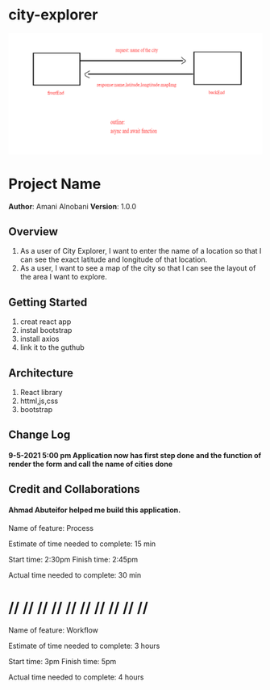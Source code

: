 # city-explorer
![](src/img/planningLab06.PNG)

# Project Name

**Author**: Amani Alnobani
**Version**: 1.0.0 

## Overview
<!-- Provide a high level overview of what this application is and why you are building it, beyond the fact that it's an assignment for this class. (i.e. What's your problem domain?) -->
1. As a user of City Explorer, I want to enter the name of a location so that I can see the exact latitude and longitude of that location.
2. As a user, I want to see a map of the city so that I can see the layout of the area I want to explore.

## Getting Started
<!-- What are the steps that a user must take in order to build this app on their own machine and get it running? -->
1. creat react app
2. instal bootstrap
3. install axios
4. link it to the guthub

## Architecture
1. React library
2. httml,js,css
3. bootstrap

## Change Log

#### 9-5-2021 5:00 pm  Application now has first step done and the function of render the form and call the name of cities done 



## Credit and Collaborations
<!-- Give credit (and a link) to other people or resources that helped you build this application. -->
#### Ahmad Abuteifor helped me build this application.




Name of feature: Process

Estimate of time needed to complete: 15 min

Start time: 2:30pm
Finish time: 2:45pm

Actual time needed to complete: 30 min

# // // // // // // // // // // 

Name of feature: Workflow

Estimate of time needed to complete: 3 hours

Start time: 3pm
Finish time: 5pm

Actual time needed to complete: 4 hours